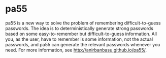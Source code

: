pa55
====
pa55 is a new way to solve the problem of remembering difficult-to-guess passwords. The idea is to deterministically generate strong passwords based on some easy-to-remember but difficult-to-guess information. All you, as the user, have to remember is some information, not the actual passwords, and pa55 can generate the relevant passwords whenever you need. For more information, see http://anirbanbasu.github.io/pa55/.